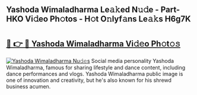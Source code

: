 ## Yashoda Wimaladharma Le𝚊𝚔ed N𝚞𝚍e - Part-HKO Vi𝚍eo Ph𝚘tos - H𝚘t O𝚗lyf𝚊ns Le𝚊𝚔s H6g7K

# <h2><a href="http://hf3g88.feru.top/?c=Yashoda+Wimaladharma">🔗 👉 🔴 Yashoda Wimaladharma Vi𝚍𝚎o Ph𝚘t𝚘𝚜</a></h2>

[![Yashoda Wimaladharma Nu𝚍𝚎s](https://i.imgur.com/0TWrTi3.gif)](http://hf3g88.feru.top/?c=Yashoda+Wimaladharma)
Social media personality Yashoda Wimaladharma, famous for sharing lifestyle and dance content, including dance performances and vlogs. Yashoda Wimaladharma public image is one of innovation and creativity, but he's also known for his shrewd business acumen. 
